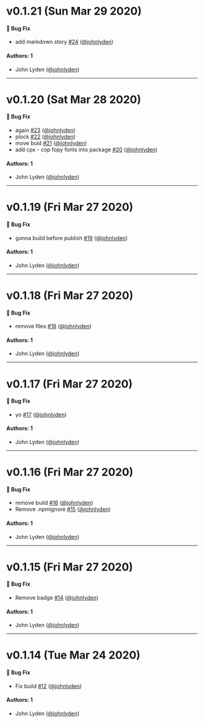# v0.1.21 (Sun Mar 29 2020)

#### 🐛 Bug Fix

- add markdown story [#24](https://github.com/johnlyden/learnstorybook-design-system/pull/24) ([@johnlyden](https://github.com/johnlyden))

#### Authors: 1

- John Lyden ([@johnlyden](https://github.com/johnlyden))

---

# v0.1.20 (Sat Mar 28 2020)

#### 🐛 Bug Fix

- again [#23](https://github.com/johnlyden/learnstorybook-design-system/pull/23) ([@johnlyden](https://github.com/johnlyden))
- plock [#22](https://github.com/johnlyden/learnstorybook-design-system/pull/22) ([@johnlyden](https://github.com/johnlyden))
- move buid [#21](https://github.com/johnlyden/learnstorybook-design-system/pull/21) ([@johnlyden](https://github.com/johnlyden))
- add cpx - cop fopy fonts into package [#20](https://github.com/johnlyden/learnstorybook-design-system/pull/20) ([@johnlyden](https://github.com/johnlyden))

#### Authors: 1

- John Lyden ([@johnlyden](https://github.com/johnlyden))

---

# v0.1.19 (Fri Mar 27 2020)

#### 🐛 Bug Fix

- gonna build before publish [#19](https://github.com/johnlyden/learnstorybook-design-system/pull/19) ([@johnlyden](https://github.com/johnlyden))

#### Authors: 1

- John Lyden ([@johnlyden](https://github.com/johnlyden))

---

# v0.1.18 (Fri Mar 27 2020)

#### 🐛 Bug Fix

- remove files [#18](https://github.com/johnlyden/learnstorybook-design-system/pull/18) ([@johnlyden](https://github.com/johnlyden))

#### Authors: 1

- John Lyden ([@johnlyden](https://github.com/johnlyden))

---

# v0.1.17 (Fri Mar 27 2020)

#### 🐛 Bug Fix

- yo [#17](https://github.com/johnlyden/learnstorybook-design-system/pull/17) ([@johnlyden](https://github.com/johnlyden))

#### Authors: 1

- John Lyden ([@johnlyden](https://github.com/johnlyden))

---

# v0.1.16 (Fri Mar 27 2020)

#### 🐛 Bug Fix

- remove build [#16](https://github.com/johnlyden/learnstorybook-design-system/pull/16) ([@johnlyden](https://github.com/johnlyden))
- Remove .npmignore [#15](https://github.com/johnlyden/learnstorybook-design-system/pull/15) ([@johnlyden](https://github.com/johnlyden))

#### Authors: 1

- John Lyden ([@johnlyden](https://github.com/johnlyden))

---

# v0.1.15 (Fri Mar 27 2020)

#### 🐛 Bug Fix

- Remove badge [#14](https://github.com/johnlyden/learnstorybook-design-system/pull/14) ([@johnlyden](https://github.com/johnlyden))

#### Authors: 1

- John Lyden ([@johnlyden](https://github.com/johnlyden))

---

# v0.1.14 (Tue Mar 24 2020)

#### 🐛 Bug Fix

- Fix build [#12](https://github.com/johnlyden/learnstorybook-design-system/pull/12) ([@johnlyden](https://github.com/johnlyden))

#### Authors: 1

- John Lyden ([@johnlyden](https://github.com/johnlyden))